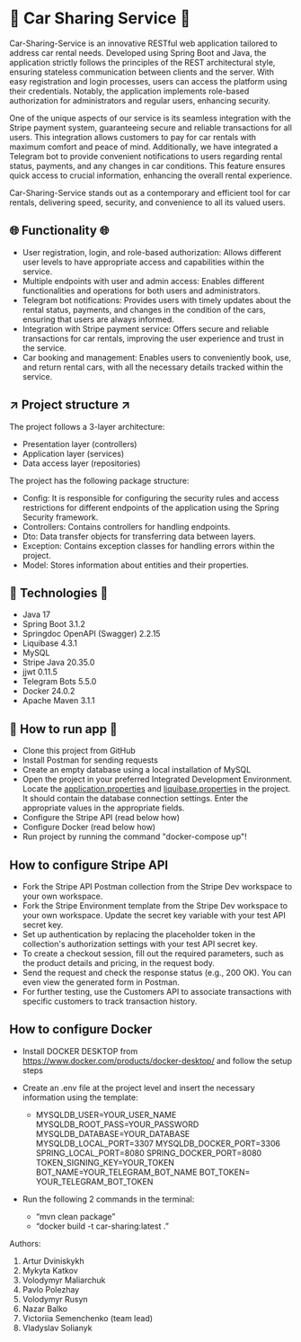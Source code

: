 ﻿# 🚙 Car Sharing Service 🚙
Car-Sharing-Service is an innovative RESTful web application tailored to address car rental needs. Developed using Spring Boot and Java, the application strictly follows the principles of the REST architectural style, ensuring stateless communication between clients and the server. With easy registration and login processes, users can access the platform using their credentials. Notably, the application implements role-based authorization for administrators and regular users, enhancing security.

One of the unique aspects of our service is its seamless integration with the Stripe payment system, guaranteeing secure and reliable transactions for all users. This integration allows customers to pay for car rentals with maximum comfort and peace of mind. Additionally, we have integrated a Telegram bot to provide convenient notifications to users regarding rental status, payments, and any changes in car conditions. This feature ensures quick access to crucial information, enhancing the overall rental experience.

Car-Sharing-Service stands out as a contemporary and efficient tool for car rentals, delivering speed, security, and convenience to all its valued users.

## 🌐 Functionality 🌐
* User registration, login, and role-based authorization: Allows different user levels to have appropriate access and capabilities within the service.
* Multiple endpoints with user and admin access: Enables different functionalities and operations for both users and administrators.
* Telegram bot notifications: Provides users with timely updates about the rental status, payments, and changes in the condition of the cars, ensuring that users are always informed.
* Integration with Stripe payment service: Offers secure and reliable transactions for car rentals, improving the user experience and trust in the service.
* Car booking and management: Enables users to conveniently book, use, and return rental cars, with all the necessary details tracked within the service.

## ↗️ Project structure ↗️
The project follows a 3-layer architecture:

* Presentation layer (controllers)
* Application layer (services)
* Data access layer (repositories)

The project has the following package structure:

* Config: It is responsible for configuring the security rules and access restrictions for different endpoints of the application using the Spring Security framework.
* Controllers: Contains controllers for handling endpoints.
* Dto: Data transfer objects for transferring data between layers.
* Exception: Contains exception classes for handling errors within the project.
* Model: Stores information about entities and their properties.

## 💫 Technologies 💫
* Java 17
* Spring Boot 3.1.2
* Springdoc OpenAPI (Swagger) 2.2.15
* Liquibase 4.3.1
* MySQL
* Stripe Java 20.35.0
* jjwt 0.11.5
* Telegram Bots 5.5.0
* Docker 24.0.2
* Apache Maven 3.1.1

## 🏃 How to run app 🏃
* Clone this project from GitHub
* Install Postman for sending requests
* Create an empty database using a local installation of MySQL
* Open the project in your preferred Integrated Development Environment. Locate the [application.properties](src/main/resources/application.properties) and [liquibase.properties](src/main/resources/liquibase.properties) in the project. It should contain the database connection settings. Enter the appropriate values in the appropriate fields.
* Configure the Stripe API (read below how)
* Configure Docker (read below how)
* Run project by running the command "docker-compose up"!

## How to configure Stripe API
* Fork the Stripe API Postman collection from the Stripe Dev workspace to your own workspace.
* Fork the Stripe Environment template from the Stripe Dev workspace to your own workspace. Update the secret key variable with your test API secret key.
* Set up authentication by replacing the placeholder token in the collection's authorization settings with your test API secret key.
* To create a checkout session, fill out the required parameters, such as the product details and pricing, in the request body.
* Send the request and check the response status (e.g., 200 OK). You can even view the generated form in Postman.
* For further testing, use the Customers API to associate transactions with specific customers to track transaction history.

## How to configure Docker
* Install DOCKER DESKTOP from https://www.docker.com/products/docker-desktop/ and follow the setup steps
* Create an .env file at the project level and insert the necessary information using the template:

  * MYSQLDB_USER=YOUR_USER_NAME
    MYSQLDB_ROOT_PASS=YOUR_PASSWORD
    MYSQLDB_DATABASE=YOUR_DATABASE
    MYSQLDB_LOCAL_PORT=3307
    MYSQLDB_DOCKER_PORT=3306
    SPRING_LOCAL_PORT=8080
    SPRING_DOCKER_PORT=8080
    TOKEN_SIGNING_KEY=YOUR_TOKEN
    BOT_NAME=YOUR_TELEGRAM_BOT_NAME
    BOT_TOKEN= YOUR_TELEGRAM_BOT_TOKEN
* Run the following 2 commands in the terminal:
  * “mvn clean package”
  * “docker build -t car-sharing:latest  .”

Authors:
1. Artur Dviniskykh
2. Mykyta Katkov
3. Volodymyr Maliarchuk
4. Pavlo Polezhay
5. Volodymyr Rusyn
6. Nazar Balko
7. Victoriia Semenchenko (team lead)
8. Vladyslav Solianyk

